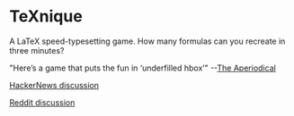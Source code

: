# TeXnique

A LaTeX speed-typesetting game. How many formulas can you recreate in three minutes?

"Here’s a game that puts the fun in ‘underfilled hbox’" --[The Aperiodical](https://aperiodical.com/2019/09/texnique-a-latex-typesetting-game/)

[HackerNews discussion](https://news.ycombinator.com/item?id=20814774)

[Reddit discussion](https://www.reddit.com/r/math/comments/czwusd/texnique_a_latex_typesetting_game/) 
